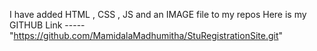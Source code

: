 I have added HTML , CSS , JS and an IMAGE file to my repos
Here is my GITHUB Link ----- "https://github.com/MamidalaMadhumitha/StuRegistrationSite.git"
